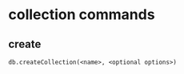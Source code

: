 # collection commands

## create
```
db.createCollection(<name>, <optional options>)
```

## 
```
```

##
```
```

##
```
```

##
```
```

##
```
```

##
```
```

##
```
```

##
```
```